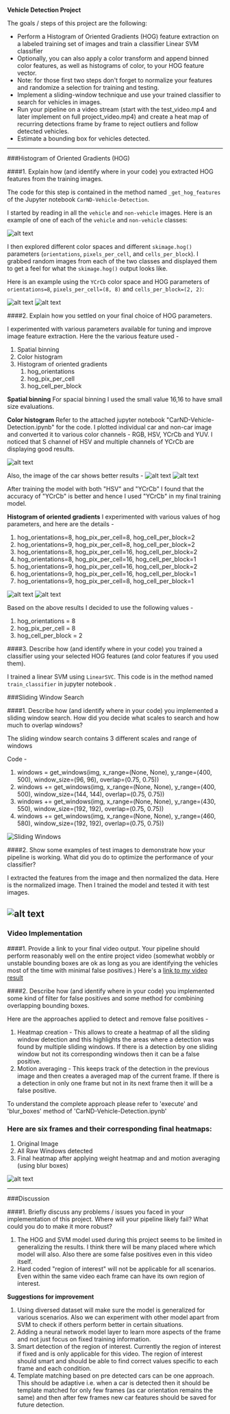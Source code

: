 **Vehicle Detection Project**

The goals / steps of this project are the following:

* Perform a Histogram of Oriented Gradients (HOG) feature extraction on a labeled training set of images and train a classifier Linear SVM classifier
* Optionally, you can also apply a color transform and append binned color features, as well as histograms of color, to your HOG feature vector. 
* Note: for those first two steps don't forget to normalize your features and randomize a selection for training and testing.
* Implement a sliding-window technique and use your trained classifier to search for vehicles in images.
* Run your pipeline on a video stream (start with the test_video.mp4 and later implement on full project_video.mp4) and create a heat map of recurring detections frame by frame to reject outliers and follow detected vehicles.
* Estimate a bounding box for vehicles detected.

[//]: # (Image References)
[image1]: ./output_images/car_not_car.png
[image2]: ./output_images/normalization.png
[image3]: ./output_images/hog.png
[image4]: ./output_images/hog-grey.png
[image5]: ./output_images/heatmap-1.png
[image6]: ./output_images/heatmap.png
[image7]: ./output_images/output_bboxes.png
[image8]: ./output_images/hog_output_orient_8.png
[image9]: ./output_images/hog_output_orient_9.png
[image10]: ./output_images/sliding_windows.png
[image11]: ./output_images/HSV-S-Channel.png
[image12]: ./output_images/YCrCb-Y-Channel.png
[image13]: ./output_images/color-space.png
[image14]: ./output_images/false-positive-detection.png
[video1]: ./project_video_out.mp4

---

###Histogram of Oriented Gradients (HOG)

####1. Explain how (and identify where in your code) you extracted HOG features from the training images.

The code for this step is contained in the method named `_get_hog_features`  of the Jupyter notebook `CarND-Vehicle-Detection`.  

I started by reading in all the `vehicle` and `non-vehicle` images.  Here is an example of one of each of the `vehicle` and `non-vehicle` classes:

![alt text][image1]

I then explored different color spaces and different `skimage.hog()` parameters (`orientations`, `pixels_per_cell`, and `cells_per_block`).  I grabbed random images from each of the two classes and displayed them to get a feel for what the `skimage.hog()` output looks like.

Here is an example using the `YCrCb` color space and HOG parameters of `orientations=8`, `pixels_per_cell=(8, 8)` and `cells_per_block=(2, 2)`:

![alt text][image3]
![alt text][image4]

####2. Explain how you settled on your final choice of HOG parameters.

I experimented with various parameters available for tuning and improve image feature extraction. Here the the various feature used -

1. Spatial binning
2. Color histogram
3. Histogram of oriented gradients
	1. hog_orientations
	2. hog_pix_per_cell
	3. hog_cell_per_block

**Spatial binning**
For spacial binning I used the small value 16,16 to have small size evaluations.

**Color histogram**
Refer to the attached jupyter notebook "CarND-Vehicle-Detection.ipynb" for the code. I plotted individual car and non-car image and converted it to various color channels - RGB, HSV, YCrCb and YUV. I noticed that S channel of HSV and multiple channels of YCrCb are displaying good results.

![alt text][image13]

Also, the image of the car shows better results - 
![alt text][image11]
![alt text][image12]

After training the model with both "HSV" and "YCrCb" I found that the accuracy of "YCrCb" is better and hence I used "YCrCb" in my final training model.

**Histogram of oriented gradients**
I experimented with various values of hog parameters, and here are the details - 

1. hog_orientations=8, hog_pix_per_cell=8, hog_cell_per_block=2
2. hog_orientations=9, hog_pix_per_cell=8, hog_cell_per_block=2
3. hog_orientations=8, hog_pix_per_cell=16, hog_cell_per_block=2
4. hog_orientations=8, hog_pix_per_cell=16, hog_cell_per_block=1
5. hog_orientations=9, hog_pix_per_cell=16, hog_cell_per_block=2
6. hog_orientations=9, hog_pix_per_cell=16, hog_cell_per_block=1
7. hog_orientations=9, hog_pix_per_cell=8, hog_cell_per_block=1

![alt text][image8]
![alt text][image9]

Based on the above results I decided to use the following values - 

 1. hog_orientations = 8
 2. hog_pix_per_cell = 8
 3. hog_cell_per_block = 2
 
####3. Describe how (and identify where in your code) you trained a classifier using your selected HOG features (and color features if you used them).

I trained a linear SVM using `LinearSVC`. This code is in the method named `train_classifier` in jupyter notebook .

###Sliding Window Search

####1. Describe how (and identify where in your code) you implemented a sliding window search.  How did you decide what scales to search and how much to overlap windows?

The sliding window search contains 3 different scales and range of windows

Code - 
1. windows = get_windows(img, x_range=(None, None), y_range=(400, 500), window_size=(96, 96), overlap=(0.75, 0.75))
2. windows += get_windows(img, x_range=(None, None), y_range=(400, 500), window_size=(144, 144), overlap=(0.75, 0.75))
3. windows += get_windows(img, x_range=(None, None), y_range=(430, 550), window_size=(192, 192), overlap=(0.75, 0.75))
4. windows += get_windows(img, x_range=(None, None), y_range=(460, 580), window_size=(192, 192), overlap=(0.75, 0.75))

![Sliding Windows][image10]

####2. Show some examples of test images to demonstrate how your pipeline is working.  What did you do to optimize the performance of your classifier?

I extracted the features from the image and then normalized the data. Here is the normalized image. Then I trained the model and tested it with test images.

![alt text][image2]
---

### Video Implementation

####1. Provide a link to your final video output.  Your pipeline should perform reasonably well on the entire project video (somewhat wobbly or unstable bounding boxes are ok as long as you are identifying the vehicles most of the time with minimal false positives.)
Here's a [link to my video result](./project_video_out.mp4)


####2. Describe how (and identify where in your code) you implemented some kind of filter for false positives and some method for combining overlapping bounding boxes.

Here are the approaches applied to detect and remove false positives - 

1. Heatmap creation - This allows to create a heatmap of all the sliding window detection and this highlights the areas where a detection was found by multiple sliding windows. If there is a detection by one sliding window but not its corresponding windows then it can be a false positive.
2. Motion averaging - This keeps track of the detection in the previous image and then creates a averaged map of the current frame. If there is a detection in only one frame but not in its next frame then it will be a false positive. 

To understand the complete approach please refer to 'execute' and 'blur_boxes' method of 'CarND-Vehicle-Detection.ipynb'

### Here are six frames and their corresponding final heatmaps:

1. Original Image
2. All Raw Windows detected
3. Final heatmap after applying weight heatmap and and motion averaging (using blur boxes)  

![alt text][image14]

---

###Discussion

####1. Briefly discuss any problems / issues you faced in your implementation of this project.  Where will your pipeline likely fail?  What could you do to make it more robust?

1. The HOG and SVM model used during this project seems to be limited in generalizing the results. I think there will be many placed where which model will also. Also there are some false positives even in this video itself.
2. Hard coded "region of interest" will not be applicable for all scenarios. Even within the same video each frame can have its own region of interest.

**Suggestions for improvement**
1. Using diversed dataset will make sure the model is generalized for various scenarios. Also we can experiment with other model apart from SVM to check if others perform better in certain situations.
2. Adding a neural network model layer to learn more aspects of the frame and not just focus on fixed training information.
3. Smart detection of the region of interest. Currently the region of interest if fixed and is only applicable for this video. The region of interest should smart and should be able to find correct values specific to each frame and each condition.
4. Template matching based on pre detected cars can be one approach. This should be adaptive i.e. when a car is detected then it should be template matched for only few frames (as car orientation remains the same) and then after few frames new car features should be saved for future detection.  
